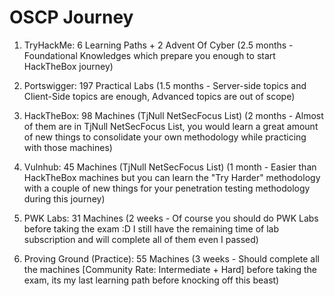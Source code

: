 # OSCP Journey
1. TryHackMe: 6 Learning Paths + 2 Advent Of Cyber
(2.5 months - Foundational Knowledges which prepare you enough to start HackTheBox journey)

2. Portswigger: 197 Practical Labs
(1.5 months - Server-side topics and Client-Side topics are enough, Advanced topics are out of scope)

3. HackTheBox: 98 Machines (TjNull NetSecFocus List)
(2 months - Almost of them are in TjNull NetSecFocus List, you would learn a great amount of new things to consolidate your own methodology while practicing with those machines)

4. Vulnhub: 45 Machines (TjNull NetSecFocus List)
(1 month - Easier than HackTheBox machines but you can learn the "Try Harder" methodology with a couple of new things for your penetration testing methodology during this journey)

5. PWK Labs: 31 Machines
(2 weeks - Of course you should do PWK Labs before taking the exam :D I still have the remaining time of lab subscription and will complete all of them even I passed)

6. Proving Ground (Practice): 55 Machines
(3 weeks - Should complete all the machines [Community Rate: Intermediate + Hard] before taking the exam, its my last learning path before knocking off this beast)
